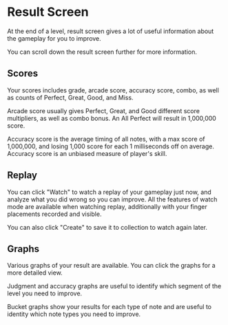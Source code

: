 # Result Screen

At the end of a level, result screen gives a lot of useful information about the gameplay for you to improve.

You can scroll down the result screen further for more information.

## Scores

Your scores includes grade, arcade score, accuracy score, combo, as well as counts of Perfect, Great, Good, and Miss.

Arcade score usually gives Perfect, Great, and Good different score multipliers, as well as combo bonus. An All Perfect will result in 1,000,000 score.

Accuracy score is the average timing of all notes, with a max score of 1,000,000, and losing 1,000 score for each 1 milliseconds off on average. Accuracy score is an unbiased measure of player's skill.

## Replay

You can click "Watch" to watch a replay of your gameplay just now, and analyze what you did wrong so you can improve. All the features of watch mode are available when watching replay, additionally with your finger placements recorded and visible.

You can also click "Create" to save it to collection to watch again later.

## Graphs

Various graphs of your result are available. You can click the graphs for a more detailed view.

Judgment and accuracy graphs are useful to identify which segment of the level you need to improve.

Bucket graphs show your results for each type of note and are useful to identity which note types you need to improve.
